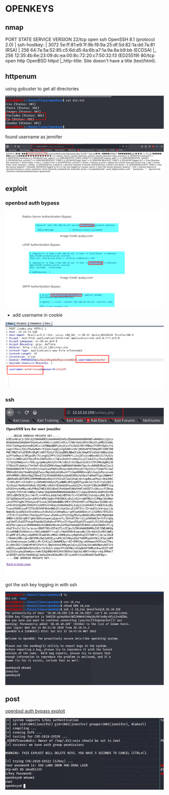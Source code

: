 # OPENKEYS



## nmap

PORT   STATE SERVICE VERSION
22/tcp open  ssh     OpenSSH 8.1 (protocol 2.0)
| ssh-hostkey: 
|   3072 5e:ff:81:e9:1f:9b:f8:9a:25:df:5d:82:1a:dd:7a:81 (RSA)
|   256 64:7a:5a:52:85:c5:6d:d5:4a:6b:a7:1a:9a:8a:b9:bb (ECDSA)
|_  256 12:35:4b:6e:23:09:dc:ea:00:8c:72:20:c7:50:32:f3 (ED25519)
80/tcp open  http    OpenBSD httpd
|_http-title: Site doesn't have a title (text/html).



## httpenum

using gobuster to get all directories

![image-20200812120252465](OPENKEYS.assets/image-20200812120252465.png)

found username as jennifer

![image-20200812120531073](OPENKEYS.assets/image-20200812120531073.png)



## exploit

### openbsd auth bypass

![image-20200812125312583](OPENKEYS.assets/image-20200812125312583.png)



- add username in cookie

![image-20200812125543187](OPENKEYS.assets/image-20200812125543187.png)



### ssh

![image-20200812125858172](OPENKEYS.assets/image-20200812125858172.png)



got the ssh key logging in with ssh

![image-20200812130050058](OPENKEYS.assets/image-20200812130050058.png)



## post

[openbsd auth bypass exploit](https://raw.githubusercontent.com/bcoles/local-exploits/master/CVE-2019-19520/openbsd-authroot)

![image-20200812131346381](OPENKEYS.assets/image-20200812131346381.png)
